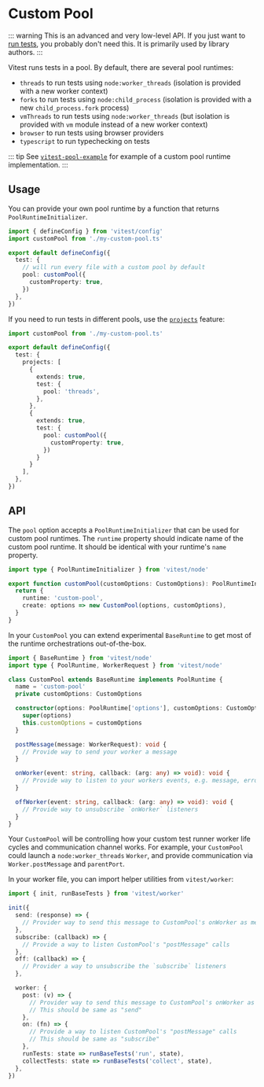 # Custom Pool

::: warning
This is an advanced and very low-level API. If you just want to [run tests](/guide/), you probably don't need this. It is primarily used by library authors.
:::

Vitest runs tests in a pool. By default, there are several pool runtimes:

- `threads` to run tests using `node:worker_threads` (isolation is provided with a new worker context)
- `forks` to run tests using `node:child_process` (isolation is provided with a new `child_process.fork` process)
- `vmThreads` to run tests using `node:worker_threads` (but isolation is provided with `vm` module instead of a new worker context)
- `browser` to run tests using browser providers
- `typescript` to run typechecking on tests

::: tip
See [`vitest-pool-example`](https://github.com/AriPerkkio/vitest-pool-example) for example of a custom pool runtime implementation.
:::

## Usage

You can provide your own pool runtime by a function that returns `PoolRuntimeInitializer`.

```ts [vitest.config.ts]
import { defineConfig } from 'vitest/config'
import customPool from './my-custom-pool.ts'

export default defineConfig({
  test: {
    // will run every file with a custom pool by default
    pool: customPool({
      customProperty: true,
    })
  },
})
```

If you need to run tests in different pools, use the [`projects`](/guide/projects) feature:

```ts [vitest.config.ts]
import customPool from './my-custom-pool.ts'

export default defineConfig({
  test: {
    projects: [
      {
        extends: true,
        test: {
          pool: 'threads',
        },
      },
      {
        extends: true,
        test: {
          pool: customPool({
            customProperty: true,
          })
        }
      }
    ],
  },
})
```

## API

The `pool` option accepts a `PoolRuntimeInitializer` that can be used for custom pool runtimes. The `runtime` property should indicate name of the custom pool runtime. It should be identical with your runtime's `name` property.

```ts [my-custom-pool.ts]
import type { PoolRuntimeInitializer } from 'vitest/node'

export function customPool(customOptions: CustomOptions): PoolRuntimeInitializer {
  return {
    runtime: 'custom-pool',
    create: options => new CustomPool(options, customOptions),
  }
}
```

In your `CustomPool` you can extend experimental `BaseRuntime` to get most of the runtime orchestrations out-of-the-box.

```ts [my-custom-pool.ts]
import { BaseRuntime } from 'vitest/node'
import type { PoolRuntime, WorkerRequest } from 'vitest/node'

class CustomPool extends BaseRuntime implements PoolRuntime {
  name = 'custom-pool'
  private customOptions: CustomOptions

  constructor(options: PoolRuntime['options'], customOptions: CustomOptions) {
    super(options)
    this.customOptions = customOptions
  }

  postMessage(message: WorkerRequest): void {
    // Provide way to send your worker a message
  }

  onWorker(event: string, callback: (arg: any) => void): void {
    // Provide way to listen to your workers events, e.g. message, error, exit
  }

  offWorker(event: string, callback: (arg: any) => void): void {
    // Provide way to unsubscribe `onWorker` listeners
  }
}
```

Your `CustomPool` will be controlling how your custom test runner worker life cycles and communication channel works. For example, your `CustomPool` could launch a `node:worker_threads` `Worker`, and provide communication via `Worker.postMessage` and `parentPort`.

In your worker file, you can import helper utilities from `vitest/worker`:

```ts [my-worker.ts]
import { init, runBaseTests } from 'vitest/worker'

init({
  send: (response) => {
    // Provider way to send this message to CustomPool's onWorker as message event
  },
  subscribe: (callback) => {
    // Provide a way to listen CustomPool's "postMessage" calls
  },
  off: (callback) => {
    // Provider a way to unsubscribe the `subscribe` listeners
  },

  worker: {
    post: (v) => {
      // Provider way to send this message to CustomPool's onWorker as message event
      // This should be same as "send"
    },
    on: (fn) => {
      // Provide a way to listen CustomPool's "postMessage" calls
      // This should be same as "subscribe"
    },
    runTests: state => runBaseTests('run', state),
    collectTests: state => runBaseTests('collect', state),
  },
})
```
